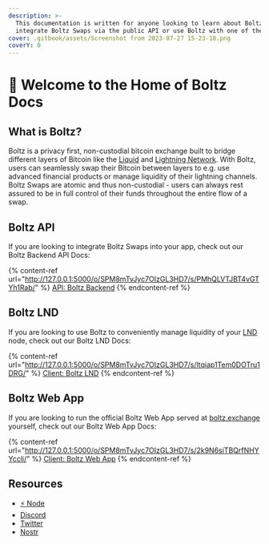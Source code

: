 ```yaml
---
description: >-
  This documentation is written for anyone looking to learn about Boltz, how to
  integrate Boltz Swaps via the public API or use Boltz with one of the clients
cover: .gitbook/assets/Screenshot from 2023-07-27 15-23-18.png
coverY: 0
---
```


# 👋 Welcome to the Home of Boltz Docs

## What is Boltz?

Boltz is a privacy first, non-custodial bitcoin exchange built to bridge different layers of Bitcoin like the [Liquid](https://liquid.net/) and [Lightning Network](https://lightning.network/). With Boltz, users can seamlessly swap their Bitcoin between layers to e.g. use advanced financial products or manage liquidity of their lightning channels. Boltz Swaps are atomic and thus non-custodial - users can always rest assured to be in full control of their funds throughout the entire flow of a swap.

## Boltz API

If you are looking to integrate Boltz Swaps into your app, check out our Boltz Backend API Docs:

{% content-ref url="http://127.0.0.1:5000/o/SPM8mTvJyc7OIzGL3HD7/s/PMhQLVTJBT4vGTYh1Rab/" %}
[API: Boltz Backend](http://127.0.0.1:5000/o/SPM8mTvJyc7OIzGL3HD7/s/PMhQLVTJBT4vGTYh1Rab/)
{% endcontent-ref %}

## Boltz LND

If you are looking to use Boltz to conveniently manage liquidity of your [LND](https://github.com/lightningnetwork/lnd) node, check out our Boltz LND Docs:

{% content-ref url="http://127.0.0.1:5000/o/SPM8mTvJyc7OIzGL3HD7/s/ltqiap1Tem0DOTru1DRG/" %}
[Client: Boltz LND](http://127.0.0.1:5000/o/SPM8mTvJyc7OIzGL3HD7/s/ltqiap1Tem0DOTru1DRG/)
{% endcontent-ref %}

## Boltz Web App

If you are looking to run the official Boltz Web App served at [boltz.exchange](https://boltz.exchange/) yourself, check out our Boltz Web App Docs:

{% content-ref url="http://127.0.0.1:5000/o/SPM8mTvJyc7OIzGL3HD7/s/2k9N6sjTBQrfNHYYccli/" %}
[Client: Boltz Web App](http://127.0.0.1:5000/o/SPM8mTvJyc7OIzGL3HD7/s/2k9N6sjTBQrfNHYYccli/)
{% endcontent-ref %}

## Resources

* [⚡ Node](https://amboss.space/node/026165850492521f4ac8abd9bd8088123446d126f648ca35e60f88177dc149ceb2)
* [Discord](https://discord.gg/QBvZGcW)
* [Twitter](https://twitter.com/Boltzhq)
* [Nostr](https://snort.social/p/npub1psm37hke2pmxzdzraqe3cjmqs28dv77da74pdx8mtn5a0vegtlas9q8970)
